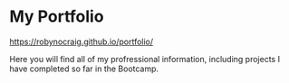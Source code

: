 # My Portfolio

https://robynocraig.github.io/portfolio/

Here you will find all of my profressional information, including projects I have completed so far in the Bootcamp.

